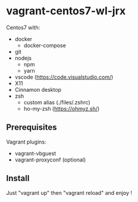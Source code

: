 # vagrant-centos7-wl-jrx
Centos7 with:
 - docker
   - docker-compose
 - git
 - nodejs
   - npm
   - yarn
 - vscode (https://code.visualstudio.com/)
 - X11
 - Cinnamon desktop
 - zsh
   - custom alias (./files/.zshrc)
   - ho-my-zsh (https://ohmyz.sh/)

## Prerequisites
Vagrant plugins:
 - vagrant-vbguest
 - vagrant-proxyconf (optional)

## Install
Just "vagrant up" then "vagrant reload" and enjoy !

